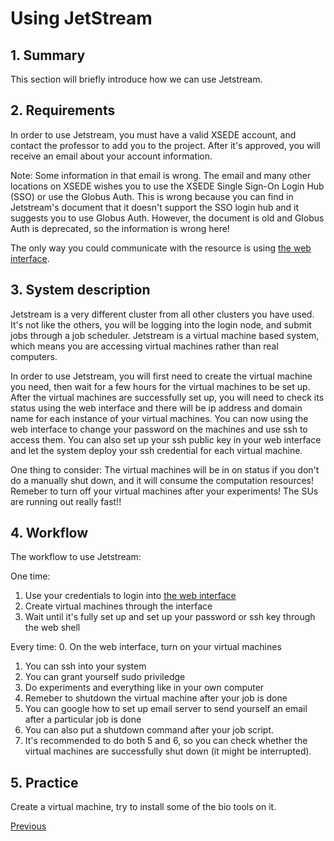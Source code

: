 # Using JetStream

## 1. Summary
This section will briefly introduce how we can use Jetstream.

## 2. Requirements
In order to use Jetstream, you must have a valid XSEDE account, and contact the professor to add you to the project. After it's approved, you will receive an email about your account information.

Note: Some information in that email is wrong. The email and many other locations on XSEDE wishes you to use the XSEDE Single Sign-On Login Hub (SSO) or use the Globus Auth. This is wrong because you can find in Jetstream's document that it doesn't support the SSO login hub and it suggests you to use Globus Auth. However, the document is old and Globus Auth is deprecated, so the information is wrong here!

The only way you could communicate with the resource is using [the web interface](https://use.jetstream-cloud.org/).

## 3. System description
Jetstream is a very different cluster from all other clusters you have used. It's not like the others, you will be logging into the login node, and submit jobs through a job scheduler. Jetstream is a virtual machine based system, which means you are accessing virtual machines rather than real computers.

In order to use Jetstream, you will first need to create the virtual machine you need, then wait for a few hours for the virtual machines to be set up. After the virtual machines are successfully set up, you will need to check its status using the web interface and there will be ip address and domain name for each instance of your virtual machines. You can now using the web interface to change your password on the machines and use ssh to access them. You can also set up your ssh public key in your web interface and let the system deploy your ssh credential for each virtual machine.

One thing to consider: The virtual machines will be in on status if you don't do a manually shut down, and it will consume the computation resources! Remeber to turn off your virtual machines after your experiments! The SUs are running out really fast!!

## 4. Workflow
The workflow to use Jetstream:

One time:
1. Use your credentials to login into [the web interface](https://use.jetstream-cloud.org)
2. Create virtual machines through the interface
3. Wait until it's fully set up and set up your password or ssh key through the web shell

Every time:
0. On the web interface, turn on your virtual machines
1. You can ssh into your system
2. You can grant yourself sudo priviledge
3. Do experiments and everything like in your own computer
4. Remeber to shutdown the virtual machine after your job is done
5. You can google how to set up email server to send yourself an email after a particular job is done
6. You can also put a shutdown command after your job script.
7. It's recommended to do both 5 and 6, so you can check whether the virtual machines are successfully shut down (it might be interrupted).

## 5. Practice
Create a virtual machine, try to install some of the bio tools on it.


[Previous](InstallTools.md)